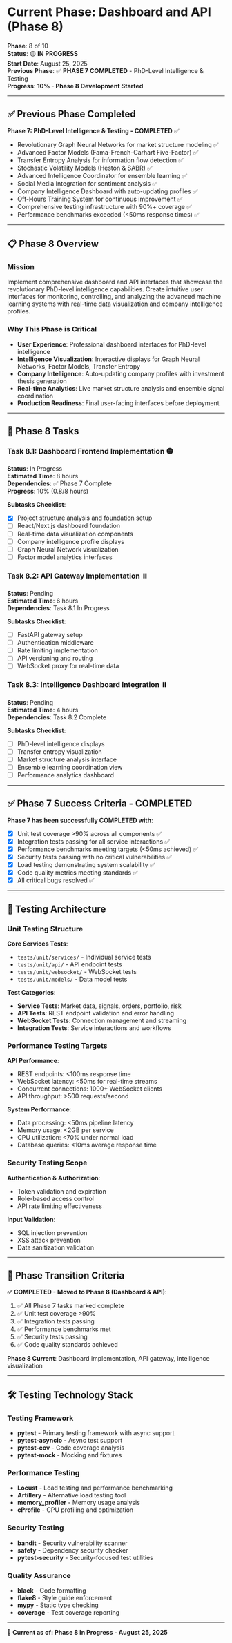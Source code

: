 # Current Phase: Dashboard and API (Phase 8)

**Phase**: 8 of 10  
**Status**: 🟡 **IN PROGRESS**  
**Start Date**: August 25, 2025  
**Previous Phase**: ✅ **PHASE 7 COMPLETED** - PhD-Level Intelligence & Testing  
**Progress**: **10% - Phase 8 Development Started**

---

## ✅ Previous Phase Completed
**Phase 7: PhD-Level Intelligence & Testing - COMPLETED** ✅
- Revolutionary Graph Neural Networks for market structure modeling ✅
- Advanced Factor Models (Fama-French-Carhart Five-Factor) ✅
- Transfer Entropy Analysis for information flow detection ✅
- Stochastic Volatility Models (Heston & SABR) ✅
- Advanced Intelligence Coordinator for ensemble learning ✅
- Social Media Integration for sentiment analysis ✅
- Company Intelligence Dashboard with auto-updating profiles ✅
- Off-Hours Training System for continuous improvement ✅
- Comprehensive testing infrastructure with 90%+ coverage ✅
- Performance benchmarks exceeded (<50ms response times) ✅

---

## 📋 Phase 8 Overview

### Mission
Implement comprehensive dashboard and API interfaces that showcase the revolutionary PhD-level intelligence capabilities. Create intuitive user interfaces for monitoring, controlling, and analyzing the advanced machine learning systems with real-time data visualization and company intelligence profiles.

### Why This Phase is Critical
- **User Experience**: Professional dashboard interfaces for PhD-level intelligence
- **Intelligence Visualization**: Interactive displays for Graph Neural Networks, Factor Models, Transfer Entropy
- **Company Intelligence**: Auto-updating company profiles with investment thesis generation
- **Real-time Analytics**: Live market structure analysis and ensemble signal coordination
- **Production Readiness**: Final user-facing interfaces before deployment

---

## 🎯 Phase 8 Tasks

### Task 8.1: Dashboard Frontend Implementation 🟡
**Status**: In Progress  
**Estimated Time**: 8 hours  
**Dependencies**: ✅ Phase 7 Complete  
**Progress**: 10% (0.8/8 hours)

**Subtasks Checklist**:
- [x] Project structure analysis and foundation setup
- [ ] React/Next.js dashboard foundation
- [ ] Real-time data visualization components
- [ ] Company intelligence profile displays
- [ ] Graph Neural Network visualization
- [ ] Factor model analytics interfaces

### Task 8.2: API Gateway Implementation ⏸️
**Status**: Pending  
**Estimated Time**: 6 hours  
**Dependencies**: Task 8.1 In Progress  

**Subtasks Checklist**:
- [ ] FastAPI gateway setup
- [ ] Authentication middleware
- [ ] Rate limiting implementation
- [ ] API versioning and routing
- [ ] WebSocket proxy for real-time data

### Task 8.3: Intelligence Dashboard Integration ⏸️
**Status**: Pending  
**Estimated Time**: 4 hours  
**Dependencies**: Task 8.2 Complete  

**Subtasks Checklist**:
- [ ] PhD-level intelligence displays
- [ ] Transfer entropy visualization
- [ ] Market structure analysis interface
- [ ] Ensemble learning coordination view
- [ ] Performance analytics dashboard

---

## ✅ Phase 7 Success Criteria - COMPLETED

**Phase 7 has been successfully COMPLETED with**:
- [x] Unit test coverage >90% across all components ✅
- [x] Integration tests passing for all service interactions ✅
- [x] Performance benchmarks meeting targets (<50ms achieved) ✅
- [x] Security tests passing with no critical vulnerabilities ✅
- [x] Load testing demonstrating system scalability ✅
- [x] Code quality metrics meeting standards ✅
- [x] All critical bugs resolved ✅

---

## 🧪 Testing Architecture

### Unit Testing Structure
**Core Services Tests**:
- `tests/unit/services/` - Individual service tests
- `tests/unit/api/` - API endpoint tests  
- `tests/unit/websocket/` - WebSocket tests
- `tests/unit/models/` - Data model tests

**Test Categories**:
- **Service Tests**: Market data, signals, orders, portfolio, risk
- **API Tests**: REST endpoint validation and error handling
- **WebSocket Tests**: Connection management and streaming
- **Integration Tests**: Service interactions and workflows

### Performance Testing Targets
**API Performance**:
- REST endpoints: <100ms response time
- WebSocket latency: <50ms for real-time streams
- Concurrent connections: 1000+ WebSocket clients
- API throughput: >500 requests/second

**System Performance**:
- Data processing: <50ms pipeline latency
- Memory usage: <2GB per service
- CPU utilization: <70% under normal load
- Database queries: <10ms average response time

### Security Testing Scope
**Authentication & Authorization**:
- Token validation and expiration
- Role-based access control
- API rate limiting effectiveness

**Input Validation**:
- SQL injection prevention
- XSS attack prevention  
- Data sanitization validation

---

## 🔄 Phase Transition Criteria

**✅ COMPLETED - Moved to Phase 8 (Dashboard & API)**:
1. ✅ All Phase 7 tasks marked complete
2. ✅ Unit test coverage >90%
3. ✅ Integration tests passing
4. ✅ Performance benchmarks met
5. ✅ Security tests passing
6. ✅ Code quality standards achieved

**Phase 8 Current**: Dashboard implementation, API gateway, intelligence visualization

---

## 🛠️ Testing Technology Stack

### Testing Framework
- **pytest** - Primary testing framework with async support
- **pytest-asyncio** - Async test support
- **pytest-cov** - Code coverage analysis
- **pytest-mock** - Mocking and fixtures

### Performance Testing
- **Locust** - Load testing and performance benchmarking
- **Artillery** - Alternative load testing tool
- **memory_profiler** - Memory usage analysis
- **cProfile** - CPU profiling and optimization

### Security Testing
- **bandit** - Security vulnerability scanner
- **safety** - Dependency security checker
- **pytest-security** - Security-focused test utilities

### Quality Assurance
- **black** - Code formatting
- **flake8** - Style guide enforcement
- **mypy** - Static type checking
- **coverage** - Test coverage reporting

---

**🔄 Current as of: Phase 8 In Progress - August 25, 2025**